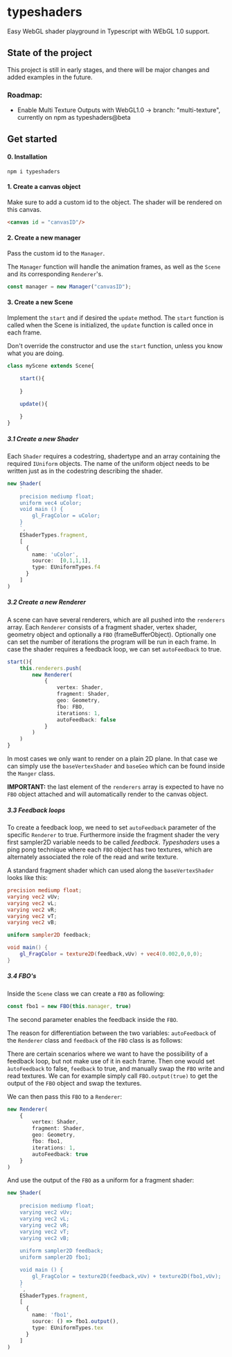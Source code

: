 # typeshaders

Easy WebGL shader playground in Typescript with WEbGL 1.0 support.

## State of the project
This project is still in early stages, 
and there will be major changes and added examples in the future.

### Roadmap:

- Enable Multi Texture Outputs with WebGL1.0 -> branch: "multi-texture", currently on npm as typeshaders@beta


## Get started

#### 0. Installation

```npm i typeshaders```

#### 1. Create a canvas object 

Make sure to add a custom id to the object. 
The shader will be rendered on this canvas.

````html
<canvas id = "canvasID"/>
````

#### 2. Create a new manager

Pass the custom id to the ``Manager``.

The ``Manager`` function will handle the animation frames, as well as the ``Scene``
and its corresponding ``Renderer``'s. 

````typescript
const manager = new Manager("canvasID");
````

#### 3. Create a new Scene

Implement the ``start`` and if desired the ``update`` method. 
The ``start`` function is called when the Scene is initialized, 
the ``update`` function is called once in each frame. 

Don't override the constructor and use the ``start`` function,
unless you know what you are doing.

````typescript
class myScene extends Scene{

    start(){
 
    }

    update(){
    
    }
}
````

##### 3.1 Create a new Shader

Each ``Shader`` requires a codestring, shadertype and an array containing the required ``IUniform`` objects. 
The name of the uniform object needs to be written just as in the codestring describing the shader.
````typescript
new Shader(
    `
    precision mediump float;
    uniform vec4 uColor;
    void main () {
        gl_FragColor = uColor;
    }
    `,
    EShaderTypes.fragment,
    [
      {
        name: 'uColor',
        source:  [0,1,1,1],
        type: EUniformTypes.f4
      }
    ] 
)
````

##### 3.2 Create a new Renderer

A scene can have several renderers, which are all pushed into the ``renderers`` array. Each ``Renderer`` consists of a fragment shader, vertex shader, geometry object and
optionally a ``FBO`` (frameBufferObject). Optionally one can set the number of iterations
the program will be run in each frame. In case the shader requires a feedback loop,
we can set ``autoFeedback`` to true.

````typescript
start(){
    this.renderers.push(
        new Renderer(
            {
                vertex: Shader,
                fragment: Shader,
                geo: Geometry,
                fbo: FBO,
                iterations: 1,
                autoFeedback: false
            }
        )   
    )
}
````

In most cases we only want to render on a plain 2D plane. 
In that case we can simply use the ``baseVertexShader`` and ``baseGeo``
which can be found inside the ``Manger`` class.

**IMPORTANT:** the last element of the ``renderers`` array is expected
to have no ``FBO`` object attached and will automatically render to the canvas object. 

##### 3.3 Feedback loops

To create a feedback loop, we need to set ``autoFeedback`` parameter of the specific ``Renderer`` to true.
Furthermore inside the fragment shader the very first sampler2D variable needs to be called
*feedback*. *Typeshaders* uses a ping pong technique where each ``FBO`` object has two textures, which are
alternately associated the role of the read and write texture. 

A standard fragment shader which can used along the ``baseVertexShader``
looks like this:

````glsl
precision mediump float;
varying vec2 vUv;
varying vec2 vL;
varying vec2 vR;
varying vec2 vT;
varying vec2 vB;

uniform sampler2D feedback;

void main() {
    gl_FragColor = texture2D(feedback,vUv) + vec4(0.002,0,0,0);
}
````

##### 3.4 FBO's

Inside the ``Scene`` class we can create a ``FBO`` as following:
````typescript
const fbo1 = new FBO(this.manager, true)
````

The second parameter enables the feedback inside the ``FBO``. 

The reason for differentiation between the two variables: 
``autoFeedback`` of the ``Renderer`` class and ``feedback`` of the ``FBO`` class is as follows:

There are certain scenarios where we want to have the possibility of a feedback loop, but not 
make use of it in each frame. Then one would set ``àutoFeedback`` to false, ``feedback`` to true,
and manually swap the ``FBO`` write and read textures. We can for example simply call ``FBO.output(true)``
to get the output of the ``FBO`` object and swap the textures. 

We can then pass this ``FBO`` to a ``Renderer``:

````typescript
new Renderer(
    {
        vertex: Shader,
        fragment: Shader,
        geo: Geometry,
        fbo: fbo1,
        iterations: 1,
        autoFeedback: true
    }
)   
````

And use the output of the ``FBO`` as a uniform for a fragment shader:

````typescript
new Shader(
    `
    precision mediump float;
    varying vec2 vUv;
    varying vec2 vL;
    varying vec2 vR;
    varying vec2 vT;
    varying vec2 vB;
    
    uniform sampler2D feedback;
    uniform sampler2D fbo1;

    void main () {
        gl_FragColor = texture2D(feedback,vUv) + texture2D(fbo1,vUv);
    }
    `,
    EShaderTypes.fragment,
    [
      {
        name: 'fbo1',
        source: () => fbo1.output(),
        type: EUniformTypes.tex
      }
    ] 
)
````
